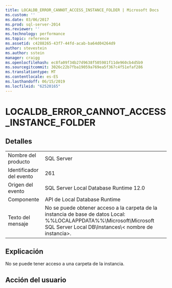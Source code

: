 ```yaml
---
title: LOCALDB_ERROR_CANNOT_ACCESS_INSTANCE_FOLDER | Microsoft Docs
ms.custom: ''
ms.date: 03/06/2017
ms.prod: sql-server-2014
ms.reviewer: ''
ms.technology: performance
ms.topic: reference
ms.assetid: c4288265-43f7-44fd-acab-ba64d04264d9
author: stevestein
ms.author: sstein
manager: craigg
ms.openlocfilehash: ec8fa09f34b27d9638f505981f11de960cb4d5b9
ms.sourcegitcommit: 3026c22b7fba19059a769ea5f367c4f51efaf286
ms.translationtype: MT
ms.contentlocale: es-ES
ms.lasthandoff: 06/15/2019
ms.locfileid: "62520165"
---
```

# <a name="localdberrorcannotaccessinstancefolder"></a>LOCALDB_ERROR_CANNOT_ACCESS_INSTANCE_FOLDER
    
## <a name="details"></a>Detalles  
  
|||  
|-|-|  
|Nombre del producto|SQL Server|  
|Identificador del evento|261|  
|Origen del evento|SQL Server Local Database Runtime 12.0|  
|Componente|API de Local Database Runtime|  
|Texto del mensaje|No se puede obtener acceso a la carpeta de la instancia de base de datos Local: %%LOCALAPPDATA%%\Microsoft\Microsoft SQL Server Local DB\Instances\\< nombre de instancia\>.|  
  
## <a name="explanation"></a>Explicación  
 No se puede tener acceso a una carpeta de la instancia.  
  
## <a name="user-action"></a>Acción del usuario  
  
